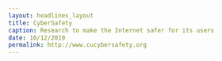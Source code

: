 ```yaml
---
layout: headlines_layout
title: CyberSafety
caption: Research to make the Internet safer for its users
date: 10/12/2019
permalink: http://www.cucybersafety.org
---
```



